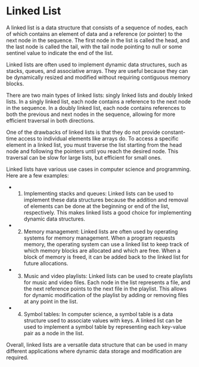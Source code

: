 # Linked List

A linked list is a data structure that consists of a sequence of nodes, each of which contains an element of data and a reference (or pointer) to the next node in the sequence. The first node in the list is called the head, and the last node is called the tail, with the tail node pointing to null or some sentinel value to indicate the end of the list.

Linked lists are often used to implement dynamic data structures, such as stacks, queues, and associative arrays. They are useful because they can be dynamically resized and modified without requiring contiguous memory blocks.

There are two main types of linked lists: singly linked lists and doubly linked lists. In a singly linked list, each node contains a reference to the next node in the sequence. In a doubly linked list, each node contains references to both the previous and next nodes in the sequence, allowing for more efficient traversal in both directions.

One of the drawbacks of linked lists is that they do not provide constant-time access to individual elements like arrays do. To access a specific element in a linked list, you must traverse the list starting from the head node and following the pointers until you reach the desired node. This traversal can be slow for large lists, but efficient for small ones.

Linked lists have various use cases in computer science and programming. Here are a few examples:

- 1. Implementing stacks and queues: Linked lists can be used to implement these data structures because the addition and removal of elements can be done at the beginning or end of the list, respectively. This makes linked lists a good choice for implementing dynamic data structures.

- 2. Memory management: Linked lists are often used by operating systems for memory management. When a program requests memory, the operating system can use a linked list to keep track of which memory blocks are allocated and which are free. When a block of memory is freed, it can be added back to the linked list for future allocations.

- 3. Music and video playlists: Linked lists can be used to create playlists for music and video files. Each node in the list represents a file, and the next reference points to the next file in the playlist. This allows for dynamic modification of the playlist by adding or removing files at any point in the list.

- 4. Symbol tables: In computer science, a symbol table is a data structure used to associate values with keys. A linked list can be used to implement a symbol table by representing each key-value pair as a node in the list.

Overall, linked lists are a versatile data structure that can be used in many different applications where dynamic data storage and modification are required.
